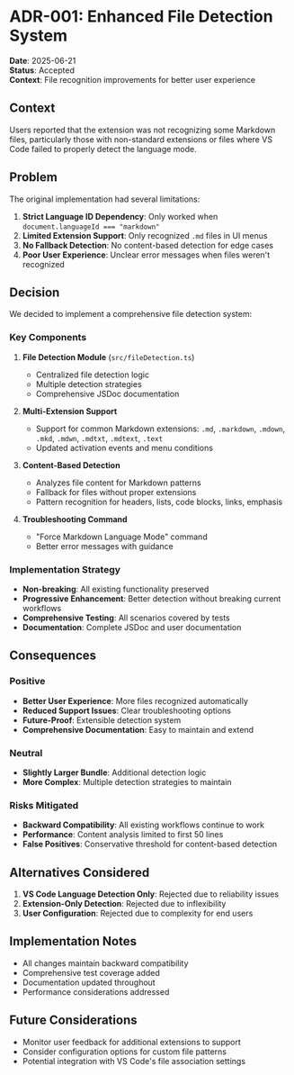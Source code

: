 # ADR-001: Enhanced File Detection System

**Date**: 2025-06-21  
**Status**: Accepted  
**Context**: File recognition improvements for better user experience

## Context

Users reported that the extension was not recognizing some Markdown files, particularly those with non-standard extensions or files where VS Code failed to properly detect the language mode.

## Problem

The original implementation had several limitations:

1. **Strict Language ID Dependency**: Only worked when `document.languageId === "markdown"`
2. **Limited Extension Support**: Only recognized `.md` files in UI menus
3. **No Fallback Detection**: No content-based detection for edge cases
4. **Poor User Experience**: Unclear error messages when files weren't recognized

## Decision

We decided to implement a comprehensive file detection system:

### Key Components

1. **File Detection Module** (`src/fileDetection.ts`)

   - Centralized file detection logic
   - Multiple detection strategies
   - Comprehensive JSDoc documentation

2. **Multi-Extension Support**

   - Support for common Markdown extensions: `.md`, `.markdown`, `.mdown`, `.mkd`, `.mdwn`, `.mdtxt`, `.mdtext`, `.text`
   - Updated activation events and menu conditions

3. **Content-Based Detection**

   - Analyzes file content for Markdown patterns
   - Fallback for files without proper extensions
   - Pattern recognition for headers, lists, code blocks, links, emphasis

4. **Troubleshooting Command**
   - "Force Markdown Language Mode" command
   - Better error messages with guidance

### Implementation Strategy

- **Non-breaking**: All existing functionality preserved
- **Progressive Enhancement**: Better detection without breaking current workflows
- **Comprehensive Testing**: All scenarios covered by tests
- **Documentation**: Complete JSDoc and user documentation

## Consequences

### Positive

- **Better User Experience**: More files recognized automatically
- **Reduced Support Issues**: Clear troubleshooting options
- **Future-Proof**: Extensible detection system
- **Comprehensive Documentation**: Easy to maintain and extend

### Neutral

- **Slightly Larger Bundle**: Additional detection logic
- **More Complex**: Multiple detection strategies to maintain

### Risks Mitigated

- **Backward Compatibility**: All existing workflows continue to work
- **Performance**: Content analysis limited to first 50 lines
- **False Positives**: Conservative threshold for content-based detection

## Alternatives Considered

1. **VS Code Language Detection Only**: Rejected due to reliability issues
2. **Extension-Only Detection**: Rejected due to inflexibility
3. **User Configuration**: Rejected due to complexity for end users

## Implementation Notes

- All changes maintain backward compatibility
- Comprehensive test coverage added
- Documentation updated throughout
- Performance considerations addressed

## Future Considerations

- Monitor user feedback for additional extensions to support
- Consider configuration options for custom file patterns
- Potential integration with VS Code's file association settings

